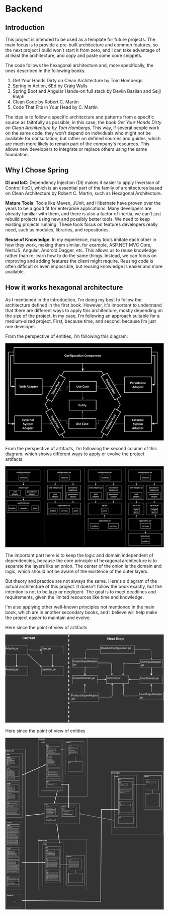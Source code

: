 # Backend

## Introduction

This project is intended to be used as a template for future projects. The
main focus is to provide a pre-built architecture and common features, so
the next project I build won’t start it from zero, and I can take advantage of
at least the architecture, and copy and paste some code snippets.

The code follows the hexagonal architecture and, more specifically,
the ones described in the following books.

1. Get Your Hands Dirty on Clean Architecture by Tom Hombergs
2. Spring in Action, 6Ed by Craig Walls
3. Spring Boot and Angular Hands-on full stack by Devlin Basilan and Seiji Ralph
4. Clean Code by Robert C. Martin
5. Code That Fits in Your Head by C. Martin

The idea is to follow a specific architecture and patterns from a specific source
as faithfully as possible, in this case, the book *Get Your Hands Dirty on Clean Architecture by Tom Hombergs*.
This way, if several people work on the same code, they won’t depend on
individuals who might not be available for consultation, but rather on defined
sources and guides, which are much more likely to remain part of the company's
resources. This allows new developers to integrate or replace others using the
same foundation.

## Why I Chose Spring

**DI and IoC**: Dependency Injection (DI) makes it easier to apply Inversion of
Control (IoC), which is an essential part of the family of architectures
based on Clean Architecture by Robert C. Martin, such as Hexagonal Architecture.

**Mature Tools**: Tools like Maven, JUnit, and Hibernate have proven over the
years to be a good fit for enterprise applications. Many developers are already
familiar with them, and there is also a factor of inertia, we can’t just
rebuild projects using new and possibly better tools. We need to keep existing
projects running. These tools focus on features developers really need, such as
modules, libraries, and repositories.

**Reuse of Knowledge**: In my experience, many tools imitate each other in how
they work, making them similar, for example, ASP.NET MVC Core, NestJS, Angular,
Android Dagger, etc. This allows us to reuse knowledge rather than re-learn how
to do the same things. Instead, we can focus on improving and adding features
the client might require. Reusing code is often difficult or even impossible,
but reusing knowledge is easier and more available.

## How it works hexagonal architecture

As I mentioned in the introduction, I'm doing my best to follow the architecture
defined in the first book. However, it's important to understand that there are
different ways to apply this architecture, mostly depending on the size of the
project. In my case, I’m following an approach suitable for a medium-sized
project. First, because time, and second, because I’m just one developer.

From the perspective of entities, I’m following this diagram:

![hexagonal architecture](./1_documentation/images/01_hexagonal_architecture_entities.png)

From the perspective of artifacts, I’m following the second column of this
diagram, which shows different ways to apply or evolve the project artifacts:

![artifacts](./1_documentation/images/02_artifacts.png)

The important part here is to keep the logic and domain independent of
dependencies, because the core principle of hexagonal architecture is to
separate the layers like an onion. The center of the onion is the domain and
logic, which should not be aware of the existence of the outer layers.

But theory and practice are not always the same. Here's a diagram of the actual
architecture of this project. It doesn’t follow the book exactly, but the
intention is not to be lazy or negligent. The goal is to meet deadlines and
requirements, given the limited resources like time and knowledge.

I'm also applying other well-known principles not mentioned in the main book,
which are in another secondary books, and I believe will help make the project
easier to maintain and evolve.

Here since the point of view of artifacts

![my artifacts](./1_documentation/images/03_my-artifacts.png)

Here since the point of view of entities

![my hexagonal architecture](./1_documentation/images/04_my-architecture.png)
